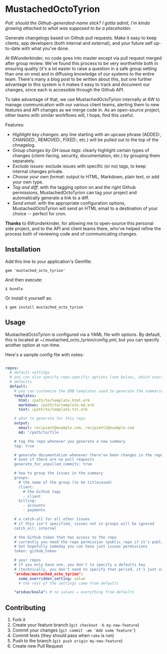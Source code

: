 # MustachedOctoTyrion

_Poll: should the Github-generated-name stick?  I gotta admit, I'm kinda
growing attached to what was supposed to be a placeholder._

Generate changelogs based on Github pull requests.  Make it easy to keep
clients, app developers (both internal and external), and your future self
up-to-date with what you've done.

At 6Wunderkinder, no code goes into master except via pull request merged after
group review.  We've found this process to be very worthwhile both in ensuring
quality (it's a lot easier to raise a question in a safe group setting than one
on one) and in diffusing knowledge of our systems to the entire team. There's
many a blog post to be written about this, but one further advantage to this
system is it makes it easy to track and document our changes, since each is
accessible through the Github API.

To take advantage of that, we use MustachedOctoTyrion internally at 6W to manage
communication with our various client teams, alerting them to new features and
API changes as we merge code in.  As an open-source project, other teams with
similar workflows will, I hope, find this useful.

Features:

* _Highlight key changes_: any line starting with an upcase phrase (ADDED:,
  CHANGED:, REMOVED:, FIXED:, etc.) will be pulled out to the top of the
  chnagelog.
* _Group changes by GH issue tags_: clearly highlight certain types of changes
  (client-facing, security, documentation, etc.) by grouping them separately.
* _Exclude issues_: exclude issues with specific (or no) tags, to keep internal
  changes private.
* _Choose your own format_: output to HTML, Markdown, plain text, or add your own
  type.
* _Tag and diff_: with the tagging option on and the right Github
  permissions, MustachedOctoTyrion can tag your project and automatically generate a
  link to a diff.
* _Send email_: with the appropriate configuration options, MustachedOctoTyrion will
  send an HTML email to a destination of your choice -- perfect for cron.

**Thanks** to 6Wunderkinder, for allowing me to open-source this personal side
project, and to the API and client teams there, who've helped refine the
process both of reviewing code and of communicating changes.

## Installation

Add this line to your application's Gemfile:

    gem 'mustached_octo_tyrion'

And then execute:

    $ bundle

Or install it yourself as:

    $ gem install mustached_octo_tyrion

## Usage

MustachedOctoTyrion is configured via a YAML file with options.  By default, this is
located at ~/.mustached_octo_tyrion/config.yml, but you can specify another option at
run-time.

Here's a sample config file with notes:

```yml

repos:
  # default settings
  # you can also specify repo-specific options (see below), which override
  # defaults
  default:
    # you can customize the ERB templates used to generate the summaries
    templates:
      html: /path/to/template.html.erb
      markdown: /path/to/template.md.erb
      text: /path/to/template.txt.erb

    # what to generate for this repo
    output:
      email: recipient@example.com, recipient2@example.com
      md: "/path/to/file

    # tag the repo whenever you generate a new summary
    tag: true

    # generate documentation whenever there've been changes in the repo,
    # even if there are no pull requests
    generate_for_unpulled_commits: true

    # how to group the issues in the summary
    groups:
      # the name of the group (to be titlecased)
      client:
        # the Github tags
        - client
      billing:
        - accounts
        - payments

    # a catch-all for all other issues
    # if this isn't specified, issues not in groups will be ignored
    catch_all: internal

    # the Github token that has access to the repo
    # currently you need the repo permission (public_repo if it's public)
    # but hopefully someday you can have just issues permissions
    token: github_token

    # your repos
    # if you only have one, you don't to specify a defaults key
    # (technically, you don't need to specify that period, it's just useful)
    "arsduo/mustached_octo_tyrion":
      some_overridden_setting: value
      # the rest of the settings come from defaults

    "arsduo/koala": # no values = everything from defaults
```

## Contributing

1. Fork it
2. Create your feature branch (`git checkout -b my-new-feature`)
3. Commit your changes (`git commit -am 'Add some feature'`)
4. Commit tests (they should pass when `rake` is run)
5. Push to the branch (`git push origin my-new-feature`)
6. Create new Pull Request
